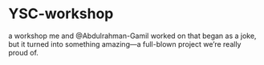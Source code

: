 # YSC-workshop
a workshop me and @Abdulrahman-Gamil worked on that began as a joke, but it turned into something amazing—a full-blown project we’re really proud of.
